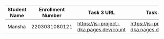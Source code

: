 | Student Name | Enrollment Number | Task 3 URL | Task 4 URL  | GitHub Repository URL |
|---|---|---|---|---|
| Mansha | 2203031080121  | https://js-project-dka.pages.dev/count|https://js-project-dka.pages.dev/geometry| https://github.com/mansha-6/JS-Project.git |
